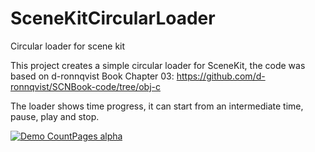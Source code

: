 # SceneKitCircularLoader
Circular loader for scene kit

This project creates a simple circular loader for SceneKit, the code was based on d-ronnqvist Book Chapter 03:
https://github.com/d-ronnqvist/SCNBook-code/tree/obj-c

The loader shows time progress, it can start from an intermediate time, pause, play and stop.

[![Demo CountPages alpha](https://j.gifs.com/kZV0Kr.gif)](https://j.gifs.com/kZV0Kr.gif)
